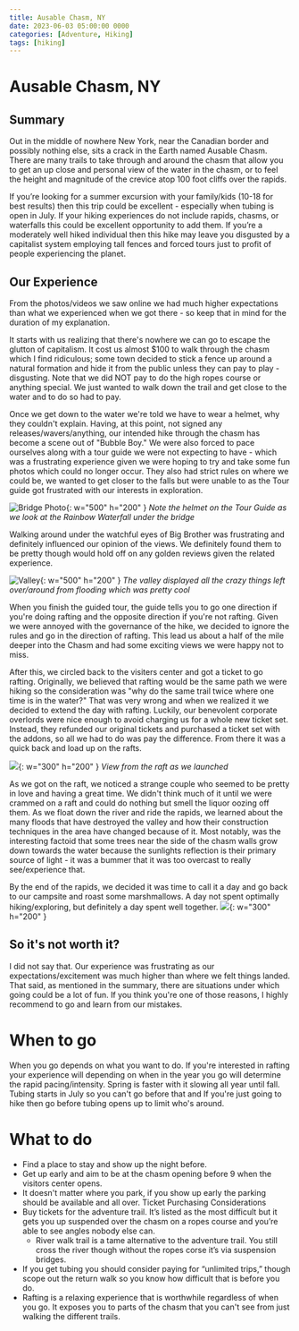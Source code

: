 ```yaml
---
title: Ausable Chasm, NY
date: 2023-06-03 05:00:00 0000
categories: [Adventure, Hiking]
tags: [hiking]
---
```



# Ausable Chasm, NY

## Summary  
Out in the middle of nowhere New York, near the Canadian border and possibly nothing else, sits a crack in the Earth named Ausable Chasm. There are many trails to take through and around the chasm that allow you to get an up close and personal view of the water in the chasm, or to feel the height and magnitude of the crevice atop 100 foot cliffs over the rapids. 

If you’re looking for a summer excursion with your family/kids (10-18 for best results) then this trip could be excellent - especially when tubing is open in July. If your hiking experiences do not include rapids, chasms, or waterfalls this could be excellent opportunity to add them. If you’re a moderately well hiked individual then this hike may leave you disgusted by a capitalist system employing tall fences and forced tours just to profit of people experiencing the planet. 

## Our Experience 
From the photos/videos we saw online we had much higher expectations than what we experienced when we got there - so keep that in mind for the duration of my explanation. 

It starts with us realizing that there's nowhere we can go to escape the glutton of capitalism. It cost us almost $100 to walk through the chasm which I find ridiculous; some town decided to stick a fence up around a natural formation and hide it from the public unless they can pay to play - disgusting. Note that we did NOT pay to do the high ropes course or anything special. We just wanted to walk down the trail and get close to the water and to do so had to pay. 

Once we get down to the water we're told we have to wear a helmet, why they couldn't explain. Having, at this point, not signed any releases/wavers/anything, our intended hike through the chasm has become a scene out of "Bubble Boy." We were also forced to pace ourselves along with a tour guide we were not expecting to have - which was a frustrating experience given we were hoping to try and take some fun photos which could no longer occur. They also had strict rules on where we could be, we wanted to get closer to the falls but were unable to as the Tour guide got frustrated with our interests in exploration. 

![Bridge Photo](/assets/photos/adventure-posts/2023-06-03-bridge.jpeg){: w="500" h="200" }
*Note the helmet on the Tour Guide as we look at the Rainbow Waterfall under the bridge* 

Walking around under the watchful eyes of Big Brother was frustrating and definitely influenced our opinion of the views. We definitely found them to be pretty though would hold off on any golden reviews given the related experience. 

![Valley](/assets/photos/adventure-posts/2023-06-03-valley.jpeg){: w="500" h="200" }
*The valley displayed all the crazy things left over/around from flooding which was pretty cool* 

When you finish the guided tour, the guide tells you to go one direction if you're doing rafting and the opposite direction if you're not rafting. Given we were annoyed with the governance of the hike, we decided to ignore the rules and go in the direction of rafting. This lead us about a half of the mile deeper into the Chasm and had some exciting views we were happy not to miss. 

After this, we circled back to the visiters center and got a ticket to go rafting. Originally, we believed that rafting would be the same path we were hiking so the consideration was "why do the same trail twice where one time is in the water?" That was very wrong and when we realized it we decided to extend the day with rafting. Luckily, our benevolent corporate overlords were nice enough to avoid charging us for a whole new ticket set. Instead, they refunded our original tickets and purchased a ticket set with the addons, so all we had to do was pay the difference. From there it was a quick back and load up on the rafts. 


![](/assets/photos/adventure-posts/2023-06-03-raft.jpeg){: w="300" h="200" }
*View from the raft as we launched*

As we got on the raft, we noticed a strange couple who seemed to be pretty in love and having a great time. We didn't think much of it until we were crammed on a raft and could do nothing but smell the liquor oozing off them. As we float down the river and ride the rapids, we learned about the many floods that have destroyed the valley and how their construction techniques in the area have changed because of it. Most notably, was the interesting factoid that some trees near the side of the chasm walls grow down towards the water because the sunlights reflection is their primary source of light - it was a bummer that it was too overcast to really see/experience that. 

By the end of the rapids, we decided it was time to call it a day and go back to our campsite and roast some marshmallows. A day not spent optimally hiking/exploring, but definitely a day spent well together. 
![](/assets/photos/adventure-posts/2023-06-03-camping.jpeg){: w="300" h="200" }

## So it's not worth it? 
I did not say that. Our experience was frustrating as our expectations/excitement was much higher than where we felt things landed. That said, as mentioned in the summary, there are situations under which going could be a lot of fun. If you think you're one of those reasons, I highly recommend to go and learn from our mistakes. 

# When to go 
When you go depends on what you want to do. If you're interested in rafting your experience will depending on when in the year you go will determine the rapid pacing/intensity. Spring is faster with it slowing all year until fall. Tubing starts in July so you can't go before that and If you're just going to hike then go before tubing opens up to limit who's around. 

# What to do
* Find a place to stay and show up the night before.
* Get up early and aim to be at the chasm opening before 9 when the visitors center opens. 
* It doesn't matter where you park, if you show up early the parking should be available and all over. 
Ticket Purchasing Considerations 
* Buy tickets for the adventure trail. It’s listed as the most difficult but it gets you up suspended over the chasm on a ropes course and you’re able to see angles nobody else can. 
  * River walk trail is a tame alternative to the adventure trail. You still cross the river though without the ropes corse it’s via suspension bridges. 
* If you get tubing you should consider paying for “unlimited trips,” though scope out the return walk so you know how difficult that is before you do.
* Rafting is a relaxing experience that is worthwhile regardless of when you go. It exposes you to parts of the chasm that you can't see from just walking the different trails. 



